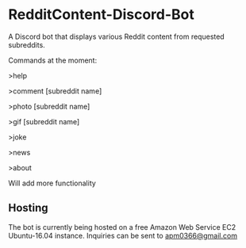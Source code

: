 # RedditContent-Discord-Bot
A Discord bot that displays various Reddit content from requested subreddits.

Commands at the moment: 

\>help

\>comment \[subreddit name]

\>photo \[subreddit name]

\>gif \[subreddit name]

\>joke

\>news

\>about

Will add more functionality

## Hosting
The bot is currently being hosted on a free Amazon Web Service EC2 Ubuntu-16.04 instance. Inquiries can be sent 
to apm0366@gmail.com
